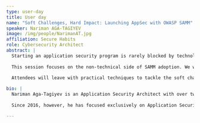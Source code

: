 ```yaml
---
type: user-day
title: User day
name: "Soft Challenges, Hard Impact: Launching AppSec with OWASP SAMM"
speaker: Nariman AGA-TAGIYEV
image: /img/people/NarimanAT.jpg
affiliation: Secure Habits
role: Cybersecurity Architect
abstract: |
  Starting an application security program is rarely blocked by technology - it is most often slowed down by soft challenges such as alignment, communication, and stakeholder buy-in. OWASP SAMM offers a strong framework for structuring an AppSec strategy, but the real impact comes from how we manage people, priorities, and processes in the early stages.
  
  This session focuses on the non-technical side of SAMM adoption. We will explore how to organize and run effective kickoff meetings, choose workshop formats that engage diverse stakeholders, and create momentum that bridges security and business goals. Real-world lessons will be shared on addressing resistance, balancing perspectives, and turning initial conversations into lasting progress.
  
  Attendees will leave with practical techniques to tackle the soft challenges that determine success or failure, and a playbook for ensuring their AppSec program delivers hard impact with OWASP SAMM.

bio: |
  Nariman Aga-Tagiyev is an Application Security Architect with over two decades of experience in software development. Throughout his career, Nariman has worn many hats, serving as a developer, software architect, DevSecOps engineer, and cloud architect.
  
  Since 2016, however, he has focused exclusively on Application Security and advancing the maturity of the Software Security Development Lifecycle (SSDLC). He has led the development of AppSec programs for international corporations, including initiatives in software supply chain security, threat modeling, and Security Champions programs.

---
```

